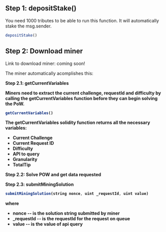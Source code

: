


## Step 1: depositStake()

You need 1000 tributes to be able to run this function. It will automatically stake the msg.sender. 

```javascript
depositStake() 
```

## Step 2: Download miner
Link to download miner: coming soon!

The miner automatically acomplishes this: 

<b>Step 2.1: getCurrentVariables<b>

Miners need to extract the current challenge, requestId and difficulty by calling the getCurrentVariables function before they can begin solving the PoW.

```javascript
getCurrentVariables()
```
The getCurrentVariables solidity function returns all the necessary variables:

* Current Challenge
* Current Request ID
* Difficulty
* API to query
* Granularity
* TotalTip

<b>Step 2.2: Solve POW and get data requested</b>

<b>Step 2.3: submitMiningSolution</b>

```javascript
submitMiningSolution(string nonce, uint _requestId, uint value)
```

where 

  * nonce -- is the solution string submitted by miner
  * \_requestId -- is the requestId for the request on queue
  * value -- is the value of api query
